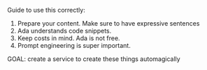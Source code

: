 Guide to use this correctly:

1. Prepare your content. Make sure to have expressive sentences
2. Ada understands code snippets.
3. Keep costs in mind. Ada is not free.
4. Prompt engineering is super important.

GOAL: create a service to create these things automagically
